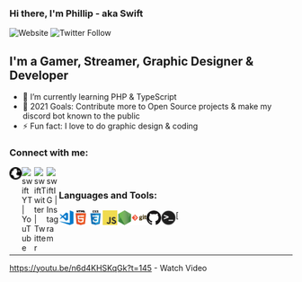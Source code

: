 ### Hi there, I'm Phillip - aka Swift

![Website](https://img.shields.io/website?label=SwiftDev.me&style=for-the-badge&url=https%3A%2F%2Fwww.swiftdev.me)
![Twitter Follow](https://img.shields.io/twitter/follow/OfficialSwiftTV?color=1DA1F2&logo=twitter&style=for-the-badge)

## I'm a Gamer, Streamer, Graphic Designer & Developer

- 🌱 I’m currently learning PHP & TypeScript
- 🥅 2021 Goals: Contribute more to Open Source projects & make my discord bot known to the public
- ⚡ Fun fact: I love to do graphic design & coding

### Connect with me:

[<img align="left" alt="swiftdev.me" width="22px" src="https://raw.githubusercontent.com/iconic/open-iconic/master/svg/globe.svg" />][website]
[<img align="left" alt="swiftYT | YouTube" width="22px" src="https://cdn.jsdelivr.net/npm/simple-icons@v3/icons/youtube.svg" />][youtube]
[<img align="left" alt="swiftTwitter | Twitter" width="22px" src="https://cdn.jsdelivr.net/npm/simple-icons@v3/icons/twitter.svg" />][twitter]
[<img align="left" alt="swiftIG | Instagram" width="22px" src="https://cdn.jsdelivr.net/npm/simple-icons@v3/icons/instagram.svg" />][instagram]

<br />

### Languages and Tools:

[<img align="left" alt="Visual Studio Code" width="26px" src="https://raw.githubusercontent.com/github/explore/80688e429a7d4ef2fca1e82350fe8e3517d3494d/topics/visual-studio-code/visual-studio-code.png" />
<img align="left" alt="HTML5" width="26px" src="https://raw.githubusercontent.com/github/explore/80688e429a7d4ef2fca1e82350fe8e3517d3494d/topics/html/html.png" />
<img align="left" alt="CSS3" width="26px" src="https://raw.githubusercontent.com/github/explore/80688e429a7d4ef2fca1e82350fe8e3517d3494d/topics/css/css.png" />
<img align="left" alt="JavaScript" width="26px" src="https://raw.githubusercontent.com/github/explore/80688e429a7d4ef2fca1e82350fe8e3517d3494d/topics/javascript/javascript.png" />
<img align="left" alt="Node.js" width="26px" src="https://raw.githubusercontent.com/github/explore/80688e429a7d4ef2fca1e82350fe8e3517d3494d/topics/nodejs/nodejs.png" />
<img align="left" alt="Git" width="26px" src="https://raw.githubusercontent.com/github/explore/80688e429a7d4ef2fca1e82350fe8e3517d3494d/topics/git/git.png" />
<img align="left" alt="GitHub" width="26px" src="https://raw.githubusercontent.com/github/explore/78df643247d429f6cc873026c0622819ad797942/topics/github/github.png" />
<img align="left" alt="Terminal" width="26px" src="https://raw.githubusercontent.com/github/explore/80688e429a7d4ef2fca1e82350fe8e3517d3494d/topics/terminal/terminal.png" />

<br />
<br />

---

https://youtu.be/n6d4KHSKqGk?t=145 - Watch Video



[website]: https://www.swiftdev.me
[twitter]: https://twitter.com/OfficialSwiftTV
[youtube]: https://www.youtube.com/channel/UCNJM2t7bIUPBSsTNVp1qBtQ
[instagram]: https://www.instagram.com/swifttvofficial/
